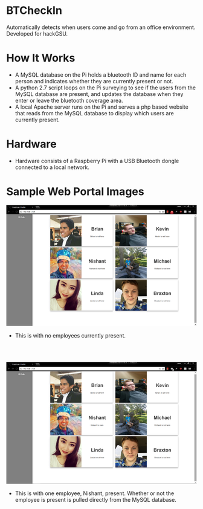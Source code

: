 # BTCheckIn
Automatically detects when users come and go from an office environment. Developed for hackGSU.

# How It Works

* A MySQL database on the Pi holds a bluetooth ID and name for each person and indicates whether they are currently present or not.
* A python 2.7 script loops on the Pi surveying to see if the users from the MySQL database are present, and updates the database when they enter or leave the bluetooth coverage area.
* A local Apache server runs on the Pi and serves a php based website that reads from the MySQL database to display which users are currently present.

# Hardware

* Hardware consists of a Raspberry Pi with a USB Bluetooth dongle connected to a local network. 

# Sample Web Portal Images
![Sample image of website](https://raw.githubusercontent.com/KevinAiken/BTCheckIn/master/sampImage2.png)
* This is with no employees currently present.
<br>
<br>

![Another sample image of website](https://raw.githubusercontent.com/KevinAiken/BTCheckIn/master/sampImage1.png)
* This is with one employee, Nishant, present. Whether or not the employee is present is pulled directly from the MySQL database.
